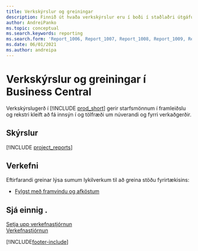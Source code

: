 ```yaml
---
title: Verkskýrslur og greiningar
description: Finnið út hvaða verkskýrslur eru í boði í staðlaðri útgáfu Business Central til að halda utan um reksturinn.
author: AndreiPanko
ms.topic: conceptual
ms.search.keywords: reporting
ms.search.form: 'Report_1006, Report_1007, Report_1008, Report_1009, Report_1010, Report_1011, Report_1012, Report_1013, Report_1014'
ms.date: 06/01/2021
ms.author: andreipa
---
```

# <a name="project-reports-and-analytics-in-business-central"></a><a name="project-reports-and-analytics-in-business-central"></a><a name="project-reports-and-analytics-in-business-central"></a>Verkskýrslur og greiningar í Business Central

Verkskýrslugerð í [!INCLUDE [prod_short](includes/prod_short.md)] gerir starfsmönnum í framleiðslu og rekstri kleift að fá innsýn í og tölfræði um núverandi og fyrri verkaðgerðir.  

## <a name="reports"></a><a name="reports"></a><a name="reports"></a>Skýrslur
[!INCLUDE [project_reports](includes/project-reports-include.md)]

## <a name="tasks"></a><a name="tasks"></a><a name="tasks"></a>Verkefni

Eftirfarandi greinar lýsa sumum lykilverkum til að greina stöðu fyrirtækisins:

* [Fylgst með framvindu og afköstum](projects-how-monitor-progress-performance.md)  


## <a name="see-also"></a><a name="see-also"></a><a name="see-also"></a>Sjá einnig .

[Setja upp verkefnastjórnun](projects-setup-projects.md)  
[Verkefnastjórnun](projects-manage-projects.md)  

[!INCLUDE[footer-include](includes/footer-banner.md)]
